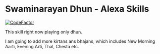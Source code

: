 # Swaminarayan Dhun - Alexa Skills

[![CodeFactor](https://www.codefactor.io/repository/github/ankurpatel18/swaminarayan-dhun-alexa-skills/badge)](https://www.codefactor.io/repository/github/ankurpatel18/swaminarayan-dhun-alexa-skills)

This skill right now playing only dhun.

I am going to add more kirtans ans bhajans, which includes New Morning Aarti, Evening Arti, Thal, Chesta etc.
